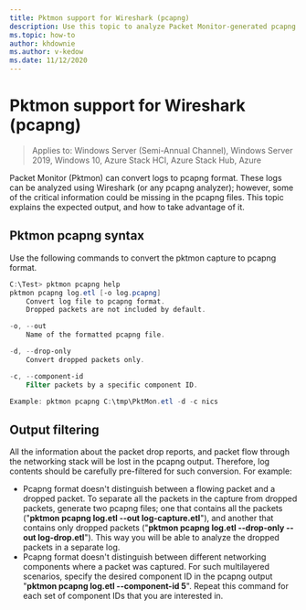 ```yaml
---
title: Pktmon support for Wireshark (pcapng)
description: Use this topic to analyze Packet Monitor-generated pcapng logs with Wireshark.
ms.topic: how-to
author: khdownie
ms.author: v-kedow
ms.date: 11/12/2020
---
```


# Pktmon support for Wireshark (pcapng)

>Applies to: Windows Server (Semi-Annual Channel), Windows Server 2019, Windows 10, Azure Stack HCI, Azure Stack Hub, Azure

Packet Monitor (Pktmon) can convert logs to pcapng format. These logs can be analyzed using Wireshark (or any pcapng analyzer); however, some of the critical information could be missing in the pcapng files. This topic explains the expected output, and how to take advantage of it.

## Pktmon pcapng syntax

Use the following commands to convert the pktmon capture to pcapng format.

```powershell
C:\Test> pktmon pcapng help
pktmon pcapng log.etl [-o log.pcapng]
    Convert log file to pcapng format.
    Dropped packets are not included by default.

-o, --out
    Name of the formatted pcapng file.

-d, --drop-only
    Convert dropped packets only.

-c, --component-id
    Filter packets by a specific component ID.

Example: pktmon pcapng C:\tmp\PktMon.etl -d -c nics
```

## Output filtering

All the information about the packet drop reports, and packet flow through the networking stack will be lost in the pcapng output. Therefore, log contents should be carefully pre-filtered for such conversion. For example:

- Pcapng format doesn't distinguish between a flowing packet and a dropped packet. To separate all the packets in the capture from dropped packets, generate two pcapng files; one that contains all the packets ("**pktmon pcapng log.etl --out log-capture.etl**"), and another that contains only dropped packets ("**pktmon pcapng log.etl  --drop-only --out log-drop.etl**"). This way you will be able to analyze the dropped packets in a separate log.
- Pcapng format doesn't distinguish between different networking components where a packet was captured. For such multilayered scenarios, specify the desired component ID in the pcapng output "**pktmon pcapng log.etl --component-id 5**". Repeat this command for each set of component IDs that you are interested in.
